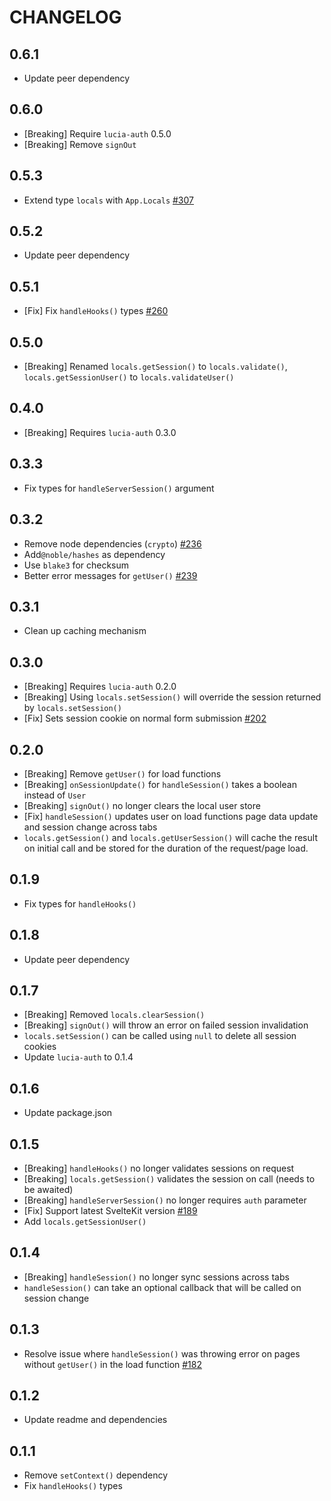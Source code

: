 # CHANGELOG

## 0.6.1

- Update peer dependency

## 0.6.0

- [Breaking] Require `lucia-auth` 0.5.0
- [Breaking] Remove `signOut`

## 0.5.3

- Extend type `locals` with `App.Locals` [#307](https://github.com/pilcrowOnPaper/lucia-auth/issues/307)

## 0.5.2

- Update peer dependency

## 0.5.1

- [Fix] Fix `handleHooks()` types [#260](https://github.com/pilcrowOnPaper/lucia-auth/issues/260)

## 0.5.0

- [Breaking] Renamed `locals.getSession()` to `locals.validate()`, `locals.getSessionUser()` to `locals.validateUser()`

## 0.4.0

- [Breaking] Requires `lucia-auth` 0.3.0

## 0.3.3

- Fix types for `handleServerSession()` argument

## 0.3.2

- Remove node dependencies (`crypto`) [#236](https://github.com/pilcrowOnPaper/lucia-auth/issues/236)
- Add`@noble/hashes` as dependency
- Use `blake3` for checksum
- Better error messages for `getUser()` [#239](https://github.com/pilcrowOnPaper/lucia-auth/issues/239)

## 0.3.1

- Clean up caching mechanism

## 0.3.0

- [Breaking] Requires `lucia-auth` 0.2.0
- [Breaking] Using `locals.setSession()` will override the session returned by `locals.setSession()`
- [Fix] Sets session cookie on normal form submission [#202](https://github.com/pilcrowOnPaper/lucia-auth/issues/202)

## 0.2.0

- [Breaking] Remove `getUser()` for load functions
- [Breaking] `onSessionUpdate()` for `handleSession()` takes a boolean instead of `User`
- [Breaking] `signOut()` no longer clears the local user store
- [Fix] `handleSession()` updates user on load functions page data update and session change across tabs
- `locals.getSession()` and `locals.getUserSession()` will cache the result on initial call and be stored for the duration of the request/page load.

## 0.1.9

- Fix types for `handleHooks()`

## 0.1.8

- Update peer dependency

## 0.1.7

- [Breaking] Removed `locals.clearSession()`
- [Breaking] `signOut()` will throw an error on failed session invalidation
- `locals.setSession()` can be called using `null` to delete all session cookies
- Update `lucia-auth` to 0.1.4

## 0.1.6

- Update package.json

## 0.1.5

- [Breaking] `handleHooks()` no longer validates sessions on request
- [Breaking] `locals.getSession()` validates the session on call (needs to be awaited)
- [Breaking] `handleServerSession()` no longer requires `auth` parameter
- [Fix] Support latest SvelteKit version [#189](https://github.com/pilcrowOnPaper/lucia-auth/issues/189)
- Add `locals.getSessionUser()`

## 0.1.4

- [Breaking] `handleSession()` no longer sync sessions across tabs
- `handleSession()` can take an optional callback that will be called on session change

## 0.1.3

- Resolve issue where `handleSession()` was throwing error on pages without `getUser()` in the load function [#182](https://github.com/pilcrowOnPaper/lucia-auth/issues/182#issuecomment-1296033717)

## 0.1.2

- Update readme and dependencies

## 0.1.1

- Remove `setContext()` dependency
- Fix `handleHooks()` types
